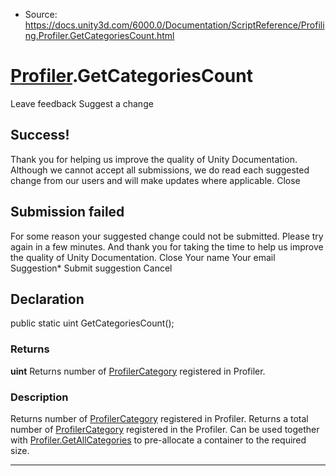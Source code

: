 * Source: https://docs.unity3d.com/6000.0/Documentation/ScriptReference/Profiling.Profiler.GetCategoriesCount.html

#  [Profiler](https://docs.unity3d.com/6000.0/Documentation/ScriptReference/Profiling.Profiler.html).GetCategoriesCount
Leave feedback
Suggest a change
## Success!
Thank you for helping us improve the quality of Unity Documentation. Although we cannot accept all submissions, we do read each suggested change from our users and will make updates where applicable.
Close
## Submission failed
For some reason your suggested change could not be submitted. Please <a>try again</a> in a few minutes. And thank you for taking the time to help us improve the quality of Unity Documentation.
Close
Your name Your email Suggestion* Submit suggestion
Cancel
## Declaration
public static uint GetCategoriesCount(); 
### Returns
**uint** Returns number of [ProfilerCategory](https://docs.unity3d.com/6000.0/Documentation/ScriptReference/Unity.Profiling.ProfilerCategory.html) registered in Profiler. 
### Description
Returns number of [ProfilerCategory](https://docs.unity3d.com/6000.0/Documentation/ScriptReference/Unity.Profiling.ProfilerCategory.html) registered in Profiler.
Returns a total number of [ProfilerCategory](https://docs.unity3d.com/6000.0/Documentation/ScriptReference/Unity.Profiling.ProfilerCategory.html) registered in the Profiler. Can be used together with [Profiler.GetAllCategories](https://docs.unity3d.com/6000.0/Documentation/ScriptReference/Profiling.Profiler.GetAllCategories.html) to pre-allocate a container to the required size.
* * *
